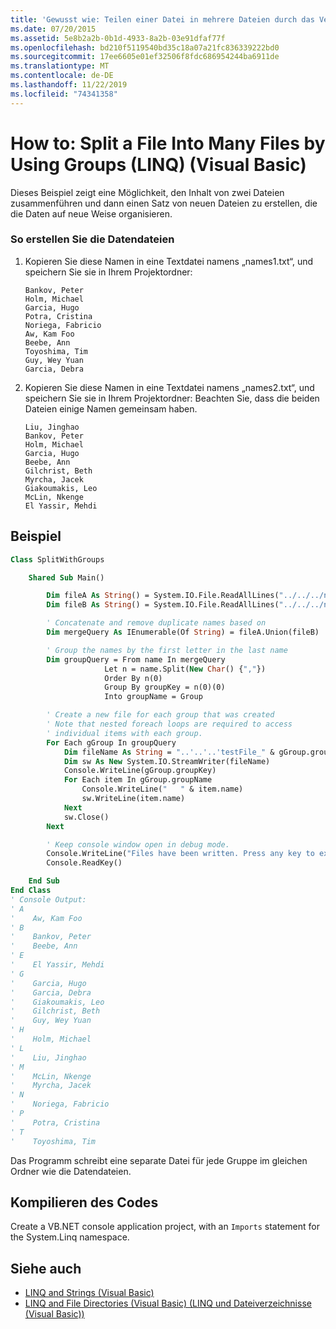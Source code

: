 ```yaml
---
title: 'Gewusst wie: Teilen einer Datei in mehrere Dateien durch das Verwenden von Gruppen (LINQ)'
ms.date: 07/20/2015
ms.assetid: 5e8b2a2b-0b1d-4933-8a2b-03e91dfaf77f
ms.openlocfilehash: bd210f5119540bd35c18a07a21fc836339222bd0
ms.sourcegitcommit: 17ee6605e01ef32506f8fdc686954244ba6911de
ms.translationtype: MT
ms.contentlocale: de-DE
ms.lasthandoff: 11/22/2019
ms.locfileid: "74341358"
---
```

# <a name="how-to-split-a-file-into-many-files-by-using-groups-linq-visual-basic"></a>How to: Split a File Into Many Files by Using Groups (LINQ) (Visual Basic)

Dieses Beispiel zeigt eine Möglichkeit, den Inhalt von zwei Dateien zusammenführen und dann einen Satz von neuen Dateien zu erstellen, die die Daten auf neue Weise organisieren.

### <a name="to-create-the-data-files"></a>So erstellen Sie die Datendateien

1. Kopieren Sie diese Namen in eine Textdatei namens „names1.txt“, und speichern Sie sie in Ihrem Projektordner:

    ```text
    Bankov, Peter
    Holm, Michael
    Garcia, Hugo
    Potra, Cristina
    Noriega, Fabricio
    Aw, Kam Foo
    Beebe, Ann
    Toyoshima, Tim
    Guy, Wey Yuan
    Garcia, Debra
    ```

2. Kopieren Sie diese Namen in eine Textdatei namens „names2.txt“, und speichern Sie sie in Ihrem Projektordner: Beachten Sie, dass die beiden Dateien einige Namen gemeinsam haben.

    ```text
    Liu, Jinghao
    Bankov, Peter
    Holm, Michael
    Garcia, Hugo
    Beebe, Ann
    Gilchrist, Beth
    Myrcha, Jacek
    Giakoumakis, Leo
    McLin, Nkenge
    El Yassir, Mehdi
    ```

## <a name="example"></a>Beispiel

```vb
Class SplitWithGroups

    Shared Sub Main()

        Dim fileA As String() = System.IO.File.ReadAllLines("../../../names1.txt")
        Dim fileB As String() = System.IO.File.ReadAllLines("../../../names2.txt")

        ' Concatenate and remove duplicate names based on
        Dim mergeQuery As IEnumerable(Of String) = fileA.Union(fileB)

        ' Group the names by the first letter in the last name
        Dim groupQuery = From name In mergeQuery
                     Let n = name.Split(New Char() {","})
                     Order By n(0)
                     Group By groupKey = n(0)(0)
                     Into groupName = Group

        ' Create a new file for each group that was created
        ' Note that nested foreach loops are required to access
        ' individual items with each group.
        For Each gGroup In groupQuery
            Dim fileName As String = "..'..'..'testFile_" & gGroup.groupKey & ".txt"
            Dim sw As New System.IO.StreamWriter(fileName)
            Console.WriteLine(gGroup.groupKey)
            For Each item In gGroup.groupName
                Console.WriteLine("   " & item.name)
                sw.WriteLine(item.name)
            Next
            sw.Close()
        Next

        ' Keep console window open in debug mode.
        Console.WriteLine("Files have been written. Press any key to exit.")
        Console.ReadKey()

    End Sub
End Class
' Console Output:
' A
'    Aw, Kam Foo
' B
'    Bankov, Peter
'    Beebe, Ann
' E
'    El Yassir, Mehdi
' G
'    Garcia, Hugo
'    Garcia, Debra
'    Giakoumakis, Leo
'    Gilchrist, Beth
'    Guy, Wey Yuan
' H
'    Holm, Michael
' L
'    Liu, Jinghao
' M
'    McLin, Nkenge
'    Myrcha, Jacek
' N
'    Noriega, Fabricio
' P
'    Potra, Cristina
' T
'    Toyoshima, Tim
```

Das Programm schreibt eine separate Datei für jede Gruppe im gleichen Ordner wie die Datendateien.

## <a name="compiling-the-code"></a>Kompilieren des Codes

Create a VB.NET console application project, with an `Imports` statement for the System.Linq namespace.

## <a name="see-also"></a>Siehe auch

- [LINQ and Strings (Visual Basic)](../../../../visual-basic/programming-guide/concepts/linq/linq-and-strings.md)
- [LINQ and File Directories (Visual Basic) (LINQ und Dateiverzeichnisse (Visual Basic))](../../../../visual-basic/programming-guide/concepts/linq/linq-and-file-directories.md)
